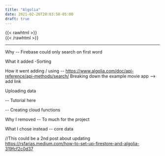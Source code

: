 ```yaml
---
title: "Algolia"
date: 2021-02-26T20:03:58-05:00
draft: true
---
```


{{< rawhtml >}}
<br />
{{< /rawhtml >}}

***
Why -- Firebase could only search on first word

What it added
  -Sorting

How it went adding / using
-- https://www.algolia.com/doc/api-reference/api-methods/search/
Breaking down the example movie app --> add link

Uploading data

 -- Tutorial here

 -- Creating cloud functions

Why I removed
-- To much for the project

What I chose instead
-- core data

//This could be a 2nd post about updating
https://rsfarias.medium.com/how-to-set-up-firestore-and-algolia-319fcf2c0d37

